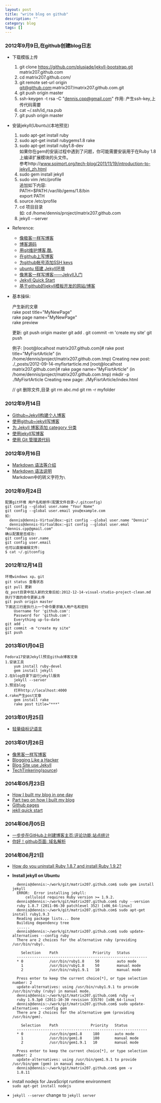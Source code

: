 ```yaml
---
layout: post
title: "write blog on github"
description: ""
category: blog
tags: []
---
```



### 2012年9月9日,在github创建blog日志  
* 下载模版上传
    1. git clone https://github.com/plusjade/jekyll-bootstrap.git matrix207.github.com
    2. cd matrix207.github.com/
    3. git remote set-url origin git@github.com:matrix207/matrix207.github.com.git
    4. git push origin master
    5. ssh-keygen -t rsa -C "dennis.cpp@gmail.com"
	   作用: 产生ssh-key,上传代码需要
    6. cat ~/.ssh/id_rsa.pub
    7. git push origin master

* 安装jekyll(Ubuntu)(本地预览)
    1. sudo apt-get install ruby  
    2. sudo apt-get install rubygems1.8 rake  
    3. sudo apt-get install ruby1.8-dev  
        如果你在gem的安装过程中遇到了问题，你可能需要安装用于在Ruby 1.8上编译扩展模块的头文件。  
        参考http://www.soimort.org/tech-blog/2011/11/19/introduction-to-jekyll_zh.html  
    4. sudo gem install jekyll  
    5. sudo vim /etc/profile  
         追加如下内容:  
        PATH=$PATH:/var/lib/gems/1.8/bin  
        export PATH  
    6. source /etc/profile  
    7. cd 项目目录  
         如: cd /home/dennis/project/matrix207.github.com  
    8. jekyll --server  

* Reference:  
    + [像极客一样写博客](http://zyzhang.github.com/blog/2012/08/29/%E5%83%8F%E6%9E%81%E5%AE%A2%E4%B8%80%E6%A0%B7%E5%86%99%E5%8D%9A%E5%AE%A2/)
    + [博客源码](https://github.com/zyzhang/zyzhang.github.com)
    + [用git维护博客,酷.](http://www.worldhello.net/2011/11/29/jekyll-based-blog-setup.html)
    + [在github上写博客](http://www.cnblogs.com/Lvkun/archive/2012/02/08/write-blog-on-github.html)
    + [为github帐号添加SSH keys](http://blog.csdn.net/keyboardota/article/details/7603630)
    + [ubuntu 搭建 Jekyll环境](http://blog.csdn.net/liumengxinfly/article/details/7419144)
    + [像黑客一样写博客——Jekyll入门](http://www.soimort.org/tech-blog/2011/11/19/introduction-to-jekyll_zh.html)
    + [Jekyll Quick Start ](http://jekyllbootstrap.com/usage/jekyll-quick-start.html)
    + [基于github的jekyll模板开发的网站/博客](https://github.com/mojombo/jekyll/wiki/sites)

* 基本操纵:  

	产生新的文章  
	rake post title="MyNewPage"  
	rake page name="MyNewPage"  
	rake preview  

	更新:
	git push origin master
	git add .
	git commit -m 'create my site'
	git push
	
	例子:
	[root@localhost matrix207.github.com]# rake post title="MyFisrtArticle"
	(in /home/dennis/project/matrix207.github.com.tmp)
	Creating new post: ./_posts/2012-09-14-myfisrtarticle.md
	[root@localhost matrix207.github.com]#  rake page name="MyFisrtArticle"
	(in /home/dennis/project/matrix207.github.com.tmp)
	mkdir -p ./MyFisrtArticle
	Creating new page: ./MyFisrtArticle/index.html
	
	// git 删除文件,目录
	git rm abc.md
	git rm -r myfolder
	
### 2012年9月14日 
* [Github+Jekyll构建个人博客](http://equation85.github.com/blog/blog-with-github-and-jekyll/)
* [使用github+jekyll写博客](http://hjkl.me/git/2012/05/29/git-jekyll-blogging.html)
* [为 Jekyll 博客添加 category 分类](http://www.pizn.me/2012/02/23/use-category-plugin-for-jekyll-blog.html)
* [使用jekyll写博客](http://www.brucebot.com/2012/03/blog_with_jekyll_and_markdown/)
* [使用 Git 管理源代码](http://www.ibm.com/developerworks/cn/linux/l-git/)

### 2012年9月16日  
* [Markdown 语法等介绍](http://zh.wikipedia.org/wiki/Markdown)  
* [Markdown 语法说明  ](http://wowubuntu.com/markdown/)  
Markdown中的转义字符为`\`

### 2012年9月24日
	配置git环境 用户名和邮件(配置文件目录~/.gitconfig)
	git config --global user.name "Your Name"
    git config --global user.email you@example.com
	如:
	  dennis@dennis-VirtualBox:~git config --global user.name "Dennis"
	  dennis@dennis-VirtualBox:~git config --global user.emal "dennis.cpp@gmail.com"
	确认配置是否成功:
	git config user.name
	git config user.email
	也可以直接编辑文件:
	$ cat ~/.gitconfig

### 2012年12月14日
	环境windows xp，git
	git status 查看状态
	git pull 更新
	在_post目录中加入新的文章后如:2012-12-14-visual-studio-project-clean.md 
	执行下面的命令更新上传
	git push origin master
	下面这三行是执行上一个命令要求输入用户名和密码
		Username for 'github.com':
		Password for 'github.com':
		Everything up-to-date
	git add .
	git commit -m "create my site"
	git push

### 2013年01月04日
	Fedora17安装Jekyll预览github博客文章
	1.安装工具
		yum install ruby-devel
		gem install jekyll
	2.在blog目录下运行jekyll服务
		jekyll --server
	3.预览blog
		打开http://localhost:4000
	4.rake产生post文章
		gem install rake
		rake post title="***"

### 2013年01月25日  
* [轻量级标记语言](http://www.worldhello.net/gotgithub/appendix/markups.html)

### 2013年01月26日
* [像黑客一样写博客](http://kyle.xlau.org/posts/blogging-like-a-hacker.html)
* [Blogging Like a Hacker](http://tom.preston-werner.com/2008/11/17/blogging-like-a-hacker.html)
* [Blog Site use Jekyll](https://github.com/mojombo/jekyll/wiki/Sites)
* [TechTinkering](http://techtinkering.com/)\([source](https://github.com/lawrencewoodman/techtinkering.com)\)

### 2014年05月23日
* [How I built my blog in one day](http://erjjones.github.io/blog/How-I-built-my-blog-in-one-day/)
* [Part two on how I built my blog](http://erjjones.github.io/blog/Part-two-how-I-built-my-blog/)
* [Github pages](https://pages.github.com/)
* [jekll quick start](http://jekyllbootstrap.com/usage/jekyll-quick-start.html)

### 2014年06月05日
* [一步步在GitHub上创建博客主页:评论功能,站点统计](http://pchou.info/web-build/2013/01/09/build-github-blog-page-06.html)
* [你好！github页面: 域名解析](http://beyondvincent.com/blog/2013/07/27/107-hello-page-of-github/)

### 2014年06月21日
* [How do you uninstall Ruby 1.8.7 and install Ruby 1.9.2?](http://askubuntu.com/questions/91693/how-do-you-uninstall-ruby-1-8-7-and-install-ruby-1-9-2)

* **Install jekyll on Ubuntu**  

        dennis@dennis:~/work/git/matrix207.github.com$ sudo gem install jekyll
        ERROR:  Error installing jekyll:
            celluloid requires Ruby version >= 1.9.2.
        dennis@dennis:~/work/git/matrix207.github.com$ ruby --version
        ruby 1.8.7 (2011-06-30 patchlevel 352) [x86_64-linux]
        dennis@dennis:~/work/git/matrix207.github.com$ sudo apt-get install ruby1.9.3
        Reading package lists... Done
        Building dependency tree       
        ......
        dennis@dennis:~/work/git/matrix207.github.com$ sudo update-alternatives --config ruby
        There are 2 choices for the alternative ruby (providing /usr/bin/ruby).

          Selection    Path                Priority   Status
        ------------------------------------------------------------
        * 0            /usr/bin/ruby1.8     50        auto mode
          1            /usr/bin/ruby1.8     50        manual mode
          2            /usr/bin/ruby1.9.1   10        manual mode

        Press enter to keep the current choice[*], or type selection number: 2
        update-alternatives: using /usr/bin/ruby1.9.1 to provide /usr/bin/ruby (ruby) in manual mode.
        dennis@dennis:~/work/git/matrix207.github.com$ ruby -v
        ruby 1.9.3p0 (2011-10-30 revision 33570) [x86_64-linux]
        dennis@dennis:~/work/git/matrix207.github.com$ sudo update-alternatives --config gem
        There are 2 choices for the alternative gem (providing /usr/bin/gem).

          Selection    Path               Priority   Status
        ------------------------------------------------------------
        * 0            /usr/bin/gem1.8     180       auto mode
          1            /usr/bin/gem1.8     180       manual mode
          2            /usr/bin/gem1.9.1   10        manual mode

        Press enter to keep the current choice[*], or type selection number: 2
        update-alternatives: using /usr/bin/gem1.9.1 to provide /usr/bin/gem (gem) in manual mode.
        dennis@dennis:~/work/git/matrix207.github.com$ gem -v
        1.8.11

* install nodejs for JavaScript runtime environment  
  `sudo apt-get install nodejs`

* `jekyll --server` change to `jekyll server`
